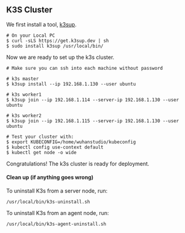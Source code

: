## K3S Cluster

We first install a tool, [k3sup](https://github.com/alexellis/k3sup).

```
# On your Local PC
$ curl -sLS https://get.k3sup.dev | sh
$ sudo install k3sup /usr/local/bin/
```

Now we are ready to set up the k3s cluster.

```
# Make sure you can ssh into each machine without password

# k3s master
$ k3sup install --ip 192.168.1.130 --user ubuntu

# k3s worker1
$ k3sup join --ip 192.168.1.114 --server-ip 192.168.1.130 --user ubuntu

# k3s worker2
$ k3sup join --ip 192.168.1.115 --server-ip 192.168.1.130 --user ubuntu

# Test your cluster with:
$ export KUBECONFIG=/home/wuhanstudio/kubeconfig
$ kubectl config use-context default
$ kubectl get node -o wide
```

Congratulations! The k3s cluster is ready for deployment.

#### Clean up (if anything goes wrong)

To uninstall K3s from a server node, run:

```
/usr/local/bin/k3s-uninstall.sh
```

To uninstall K3s from an agent node, run:

```
/usr/local/bin/k3s-agent-uninstall.sh
```
